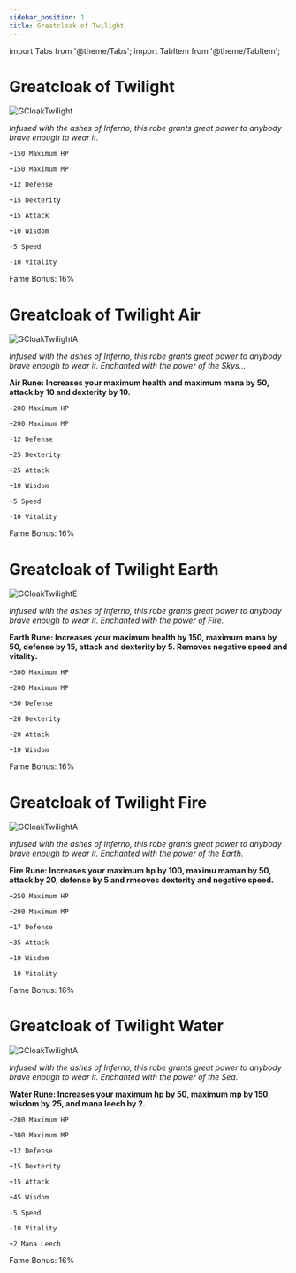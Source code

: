 ```yaml
---
sidebar_position: 1
title: Greatcloak of Twilight
---
```


import Tabs from '@theme/Tabs';
import TabItem from '@theme/TabItem';

<Tabs>
  <TabItem value="Greatcloak of Twilight" label="Greatcloak of Twilight" default>

# Greatcloak of Twilight

![GCloakTwilight](https://vwiki.valorserver.com/api/item/picture/greatcloak%20of%20twilight)

<i>Infused with the ashes of Inferno, this robe grants great power to anybody brave enough to wear it.</i>

    +150 Maximum HP

    +150 Maximum MP

    +12 Defense

    +15 Dexterity
  
    +15 Attack

    +10 Wisdom

    -5 Speed

    -10 Vitality
    
Fame Bonus: 16%

  </TabItem>
  <TabItem value="Air" label="Air">

# Greatcloak of Twilight Air

![GCloakTwilightA](https://vwiki.valorserver.com/api/item/picture/greatcloak%20of%20twilight%20air)

<i>Infused with the ashes of Inferno, this robe grants great power to anybody brave enough to wear it. Enchanted with the power of the Skys...</i>

**Air Rune: Increases your maximum health and maximum mana by 50, attack by 10 and dexterity by 10.**

    +200 Maximum HP

    +200 Maximum MP

    +12 Defense

    +25 Dexterity

    +25 Attack

    +10 Wisdom

    -5 Speed

    -10 Vitality
    
Fame Bonus: 16%

  </TabItem>
  <TabItem value="Earth" label="Earth">

# Greatcloak of Twilight Earth

![GCloakTwilightE](https://vwiki.valorserver.com/api/item/picture/greatcloak%20of%20twilight%20earth)

<i>Infused with the ashes of Inferno, this robe grants great power to anybody brave enough to wear it. Enchanted with the power of Fire.</i>

**Earth Rune: Increases your maximum health by 150, maximum mana by 50, defense by 15, attack and dexterity by 5. Removes negative speed and vitality.**

    +300 Maximum HP

    +200 Maximum MP

    +30 Defense

    +20 Dexterity

    +20 Attack

    +10 Wisdom

Fame Bonus: 16%

  </TabItem>
  <TabItem value="Fire" label="Fire">

# Greatcloak of Twilight Fire

![GCloakTwilightA](https://vwiki.valorserver.com/api/item/picture/greatcloak%20of%20twilight%20fire)

<i>Infused with the ashes of Inferno, this robe grants great power to anybody brave enough to wear it. Enchanted with the power of the Earth.</i>

**Fire Rune: Increases your maximum hp by 100, maximu maman by 50, attack by 20, defense by 5 and rmeoves dexterity and negative speed.**

    +250 Maximum HP

    +200 Maximum MP

    +17 Defense

    +35 Attack

    +10 Wisdom

    -10 Vitality

Fame Bonus: 16%

  </TabItem>
  <TabItem value="Water" label="Water">

# Greatcloak of Twilight Water

![GCloakTwilightA](https://vwiki.valorserver.com/api/item/picture/greatcloak%20of%20twilight%20water)

<i>Infused with the ashes of Inferno, this robe grants great power to anybody brave enough to wear it. Enchanted with the power of the Sea.</i>

**Water Rune: Increases your maximum hp by 50, maximum mp by 150, wisdom by 25, and mana leech by 2.**

    +200 Maximum HP

    +300 Maximum MP 

    +12 Defense

    +15 Dexterity

    +15 Attack

    +45 Wisdom

    -5 Speed

    -10 Vitality

    +2 Mana Leech

Fame Bonus: 16%

  </TabItem>
</Tabs>
